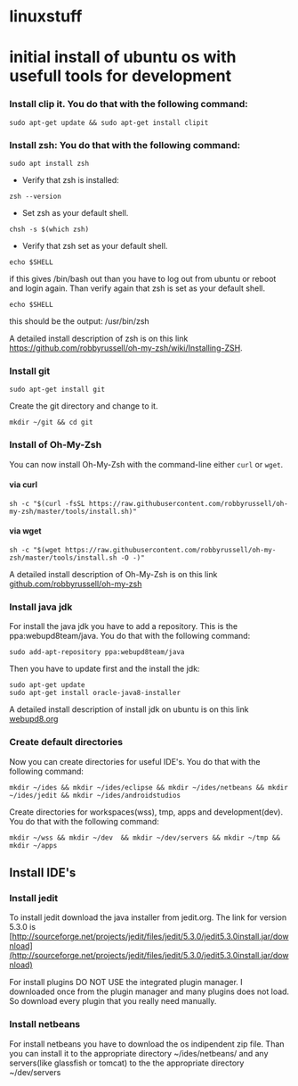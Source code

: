 # linuxstuff

# initial install of ubuntu os with usefull tools for development

### Install clip it. You do that with the following command:

```shell
sudo apt-get update && sudo apt-get install clipit
```

### Install zsh: You do that with the following command:
```shell
sudo apt install zsh
```
+ Verify that zsh is installed:
```shell
zsh --version
```
+ Set zsh as your default shell.
```shell
chsh -s $(which zsh)
```
+ Verify that zsh set as your default shell. 
```shell
echo $SHELL
```
if this gives /bin/bash out than you have to log out from ubuntu or reboot and login again. Than verify again that zsh is set as your default shell. 
```shell
echo $SHELL
```
this should be the output: 
/usr/bin/zsh

A detailed install description of zsh is on this link https://github.com/robbyrussell/oh-my-zsh/wiki/Installing-ZSH.

### Install git
```shell
sudo apt-get install git
```
Create the git directory and change to it. 
```shell
mkdir ~/git && cd git
```

### Install of Oh-My-Zsh

You can now install Oh-My-Zsh with the command-line either `curl` or `wget`.

#### via curl

```shell
sh -c "$(curl -fsSL https://raw.githubusercontent.com/robbyrussell/oh-my-zsh/master/tools/install.sh)"
```

#### via wget

```shell
sh -c "$(wget https://raw.githubusercontent.com/robbyrussell/oh-my-zsh/master/tools/install.sh -O -)"
```

A detailed install description of Oh-My-Zsh is on this link [github.com/robbyrussell/oh-my-zsh](https://github.com/robbyrussell/oh-my-zsh)


### Install java jdk

For install the java jdk you have to add a repository. This is the ppa:webupd8team/java. You do that with the following command:

```shell
sudo add-apt-repository ppa:webupd8team/java
```

Then you have to update first and the install the jdk:
```shell
sudo apt-get update
sudo apt-get install oracle-java8-installer
```
A detailed install description of install jdk on ubuntu is on this link [webupd8.org](http://www.webupd8.org/2012/09/install-oracle-java-8-in-ubuntu-via-ppa.html)

### Create default directories 

Now you can create directories for useful IDE's. You do that with the following command:
```shell
mkdir ~/ides && mkdir ~/ides/eclipse && mkdir ~/ides/netbeans && mkdir ~/ides/jedit && mkdir ~/ides/androidstudios
```

Create directories for workspaces(wss), tmp, apps and development(dev). You do that with the following command:
```shell
mkdir ~/wss && mkdir ~/dev  && mkdir ~/dev/servers && mkdir ~/tmp && mkdir ~/apps
```

## Install IDE's

### Install jedit

To install jedit download the java installer from jedit.org. The link for version 5.3.0 is [http://sourceforge.net/projects/jedit/files/jedit/5.3.0/jedit5.3.0install.jar/download](http://sourceforge.net/projects/jedit/files/jedit/5.3.0/jedit5.3.0install.jar/download)

For install plugins DO NOT USE the integrated plugin manager. I downloaded once from the plugin manager and many plugins does not load. So download every plugin that you really need manually.

### Install netbeans

For install netbeans you have to download the os indipendent zip file. Than you can install it to the appropriate directory ~/ides/netbeans/ and any servers(like glassfish or tomcat) to the the appropriate directory ~/dev/servers

